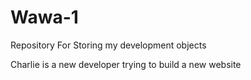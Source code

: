 # Wawa-1
Repository For Storing my development objects

Charlie is a new developer trying to build a new website
